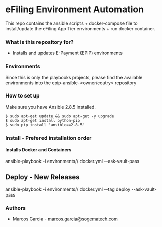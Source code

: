 # eFiling Environment Automation #

This repo contains the ansible scripts + docker-compose file to install/update the eFiling App Tier environments + run docker container.

### What is this repository for? ###

* Installs and updates E-Payment (EPIP) environments 


### Environments ### 

Since this is only the playbooks projects, please find the available environments into the epip-ansible-<owner/coutry> repository

### How to set up ###

Make sure you have Ansible 2.8.5 installed. 

```
$ sudo apt-get update && sudo apt-get -y upgrade
$ sudo apt-get install python-pip
$ sudo pip install 'ansible==2.8.5'

```

### Install - Prefered installation order ###

#### Installs Docker and Containers ####

ansible-playbook -i environments/<env-folder>/<inventory-file> docker.yml --ask-vault-pass

## Deploy - New Releases ###

ansible-playbook -i environments/<env-folder>/<inventory-file> docker.yml --tag deploy --ask-vault-pass

### Authors ###

* Marcos Garcia - marcos.garcia@sogematech.com
